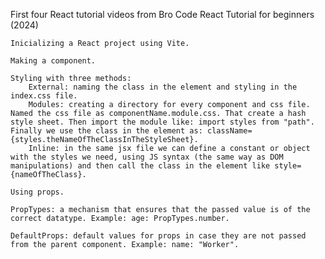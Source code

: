 First four React tutorial videos from Bro Code React Tutorial for beginners (2024)

    Inicializing a React project using Vite.

    Making a component.

    Styling with three methods:
        External: naming the class in the element and styling in the index.css file.
        Modules: creating a directory for every component and css file. Named the css file as componentName.module.css. That create a hash style sheet. Then import the module like: import styles from "path". Finally we use the class in the element as: className={styles.theNameOfTheClassInTheStyleSheet}.
        Inline: in the same jsx file we can define a constant or object with the styles we need, using JS syntax (the same way as DOM manipulations) and then call the class in the element like style={nameOfTheClass}.

    Using props.

    PropTypes: a mechanism that ensures that the passed value is of the correct datatype. Example: age: PropTypes.number.

    DefaultProps: default values for props in case they are not passed from the parent component. Example: name: "Worker".